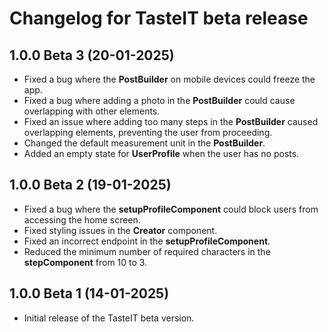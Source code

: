 # Changelog for TasteIT beta release

## 1.0.0 Beta 3 (20-01-2025)
- Fixed a bug where the **PostBuilder** on mobile devices could freeze the app.
- Fixed a bug where adding a photo in the **PostBuilder** could cause overlapping with other elements.
- Fixed an issue where adding too many steps in the **PostBuilder** caused overlapping elements, preventing the user from proceeding.
- Changed the default measurement unit in the **PostBuilder**.
- Added an empty state for **UserProfile** when the user has no posts.

## 1.0.0 Beta 2 (19-01-2025)
- Fixed a bug where the **setupProfileComponent** could block users from accessing the home screen.
- Fixed styling issues in the **Creator** component.
- Fixed an incorrect endpoint in the **setupProfileComponent**.
- Reduced the minimum number of required characters in the **stepComponent** from 10 to 3.

## 1.0.0 Beta 1 (14-01-2025)
- Initial release of the TasteIT beta version.

